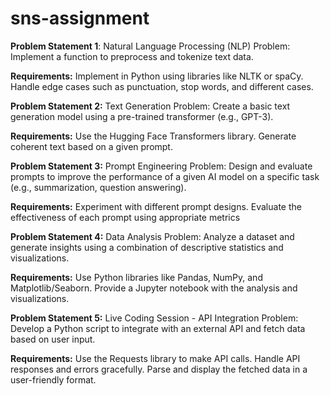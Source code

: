 # sns-assignment

**Problem Statement 1**: Natural Language Processing (NLP)
Problem: Implement a function to preprocess and tokenize text data. 

**Requirements:**
Implement in Python using libraries like NLTK or spaCy.
Handle edge cases such as punctuation, stop words, and different cases.

**Problem Statement 2:** Text Generation
Problem: Create a basic text generation model using a pre-trained transformer (e.g., GPT-3).

**Requirements:**
Use the Hugging Face Transformers library.
Generate coherent text based on a given prompt.

**Problem Statement 3:** Prompt Engineering
Problem: Design and evaluate prompts to improve the performance of a given AI model on a specific task (e.g., summarization, question answering).

**Requirements:**
Experiment with different prompt designs.
Evaluate the effectiveness of each prompt using appropriate metrics

**Problem Statement 4:** Data Analysis
Problem: Analyze a dataset and generate insights using a combination of descriptive statistics and visualizations.

**Requirements:**
Use Python libraries like Pandas, NumPy, and Matplotlib/Seaborn.
Provide a Jupyter notebook with the analysis and visualizations.

**Problem Statement 5:** Live Coding Session - API Integration
Problem: Develop a Python script to integrate with an external API and fetch data based on user input.

**Requirements:**
Use the Requests library to make API calls.
Handle API responses and errors gracefully.
Parse and display the fetched data in a user-friendly format.




